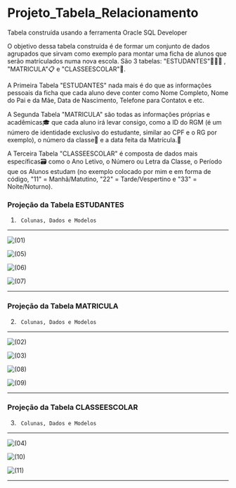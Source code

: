 # Projeto_Tabela_Relacionamento
 Tabela construída usando a ferramenta Oracle SQL Developer
 
O objetivo dessa tabela construída é de formar um conjunto de dados agrupados que sirvam como exemplo para montar uma ficha de alunos que serão matrículados
numa nova escola. São 3 tabelas: "ESTUDANTES"👨🏻‍🎓 , "MATRICULA"📋 e "CLASSEESCOLAR"🚪.

A Primeira Tabela "ESTUDANTES" nada mais é do que as informações pessoais da ficha que cada aluno deve conter como Nome Completo, Nome do Pai e da Mãe, Data de Nascimento, Telefone para Contato📞 e etc.

A Segunda Tabela "MATRICULA" são todas as informações próprias e acadêmicas🎓 que cada aluno irá levar consigo, como a ID do RGM (é um número de identidade exclusivo do estudante, similar ao CPF e o RG por exemplo), o número da classe🔢 e a data feita da Matrícula.📅

A Terceira Tabela "CLASSEESCOLAR" é composta de dados mais específicas🗃 como o Ano Letivo, o Número ou Letra da Classe, o Período que os Alunos estudam (no exemplo colocado por mim e em forma de código, "11" = Manhã/Matutino,  "22" = Tarde/Vespertino e "33" = Noite/Noturno).

   ### **Projeção da Tabela ESTUDANTES**

1.      Colunas, Dados e Modelos

___

![(01)](https://user-images.githubusercontent.com/86074105/162614480-15710ec5-9d1b-4a72-9791-620c74c11bc0.png)

![(05)](https://user-images.githubusercontent.com/86074105/162614485-4e6bed6e-fcd6-485f-9c2a-564200c4b0e5.png)

![(06)](https://user-images.githubusercontent.com/86074105/162614487-2afd2741-ebfb-45bc-820f-71d7fdd6fbe4.png)

![(07)](https://user-images.githubusercontent.com/86074105/162614488-ca46b74c-5676-43ff-ad3a-9f3c87a99844.png)
___

   ### **Projeção da Tabela MATRICULA**

2.      Colunas, Dados e Modelos

___

![(02)](https://user-images.githubusercontent.com/86074105/162614482-aea4007d-5954-4fcf-957c-e48fdcaaf179.png)

![(03)](https://user-images.githubusercontent.com/86074105/162614483-e8cd5cfc-ae2a-4cac-ad01-f8dc6bb11e0c.png)

![(08)](https://user-images.githubusercontent.com/86074105/162614489-44fd19b1-d556-4b32-8f6c-2e215315e60f.png)

![(09)](https://user-images.githubusercontent.com/86074105/162614490-8d61c017-c23f-4d04-acac-5989a8c58b98.png)
___

   ### **Projeção da Tabela CLASSEESCOLAR**

3.      Colunas, Dados e Modelos   

___

![(04)](https://user-images.githubusercontent.com/86074105/162614484-803e89b2-2915-4bd4-84f5-64cdbfcf49d9.png)

![(10)](https://user-images.githubusercontent.com/86074105/162614491-f0627a3b-e32d-4b36-b8e3-965f7559cad7.png)

![(11)](https://user-images.githubusercontent.com/86074105/162614492-5edf98ae-5d51-4161-a8ec-968ab4bed0b3.png)
___

